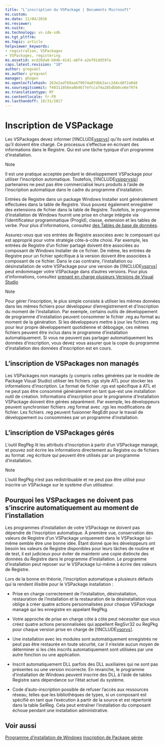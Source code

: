 ```yaml
---
title: "L’inscription du VSPackage | Documents Microsoft"
ms.custom: 
ms.date: 11/04/2016
ms.reviewer: 
ms.suite: 
ms.technology: vs-ide-sdk
ms.tgt_pltfrm: 
ms.topic: article
helpviewer_keywords:
- registration, VSPackages
- VSPackages, registering
ms.assetid: ecd20da8-b04b-4141-a8f4-a2ef91dd597a
caps.latest.revision: "18"
author: gregvanl
ms.author: gregvanl
manager: ghogen
ms.openlocfilehash: 263e2adf69aa479974a07dbb2acc2d4cd8f2a0dd
ms.sourcegitcommit: f40311056ea0b4677efcca74a285dbb0ce0e7974
ms.translationtype: MT
ms.contentlocale: fr-FR
ms.lasthandoff: 10/31/2017
---
```

# <a name="vspackage-registration"></a>Inscription de VSPackage
Les VSPackages devez informer [!INCLUDE[vsprvs](../../code-quality/includes/vsprvs_md.md)] qu’ils sont installés et qu’il doivent être chargé. Ce processus s’effectue en écrivant des informations dans le Registre. Qui est une tâche typique d’un programme d’installation.  
  
> [!NOTE]
>  Il est une pratique acceptée pendant le développement VSPackage pour utiliser l’inscription automatique. Toutefois, [!INCLUDE[vsipprvsip](../../extensibility/includes/vsipprvsip_md.md)] partenaires ne peut pas être commercialisé leurs produits à l’aide de l’inscription automatique dans le cadre du programme d’installation.  
  
 Entrées de Registre dans un package Windows Installer sont généralement effectuées dans la table de Registre. Vous pouvez également enregistrer des extensions de fichier dans la table de Registre. Toutefois, le programme d’installation de Windows fournit une prise en charge intégrée via l’identificateur programmatique (ProgId), classe, extension et les tables de verbe. Pour plus d’informations, consultez [des Tables de base de données](http://msdn.microsoft.com/library/aa368259\(VS.85\).aspx).  
  
 Assurez-vous que vos entrées de Registre associées avec le composant qui est approprié pour votre stratégie côte-à-côte choisi. Par exemple, les entrées de Registre d’un fichier partagé doivent être associées au composant de Windows Installer de ce fichier. De même, les entrées de Registre pour un fichier spécifique à la version doivent être associées à composant de ce fichier. Dans le cas contraire, l’installation ou désinstallation de votre VSPackage pour une version de [!INCLUDE[vsprvs](../../code-quality/includes/vsprvs_md.md)] peut endommager votre VSPackage dans d’autres versions. Pour plus d’informations, consultez [prenant en charge plusieurs Versions de Visual Studio](../../extensibility/supporting-multiple-versions-of-visual-studio.md)  
  
> [!NOTE]
>  Pour gérer l’inscription, le plus simple consiste à utiliser les mêmes données dans les mêmes fichiers pour développeur d’enregistrement et d’inscription du moment de l’installation. Par exemple, certains outils de développement de programme d’installation peuvent consommer le fichier .reg au format au moment de la génération. Si les développeurs mettre à jour les fichiers .reg pour leur propre développement quotidienne et débogage, ces mêmes fichiers peuvent être inclus dans le programme d’installation automatiquement. Si vous ne peuvent pas partager automatiquement les données d’inscription, vous devez vous assurer que la copie du programme d’installation des données d’inscription est en cours.  
  
## <a name="registering-unmanaged-vspackages"></a>L’inscription de VSPackages non managés  
 Les VSPackages non managés (y compris celles générées par le modèle de Package Visual Studio) utiliser les fichiers .rgs style ATL pour stocker les informations d’inscription. Le format de fichier .rgs est spécifique à ATL et ne peut pas être consommé généralement en tant que-est une installation outil de création. Informations d’inscription pour le programme d’installation VSPackage doivent être gérées séparément. Par exemple, les développeurs peuvent synchroniser fichiers .reg format avec .rgs les modifications de fichier. Les fichiers .reg peuvent fusionner RegEdit pour le travail de développement ou consommées par un programme d’installation.  
  
## <a name="registering-managed-vspackages"></a>L’inscription de VSPackages gérés  
 L’outil RegPkg lit les attributs d’inscription à partir d’un VSPackage managé, et pouvez soit écrire les informations directement au Registre ou de fichiers au format .reg écriture qui peuvent être utilisés par un programme d’installation.  
  
> [!NOTE]
>  L’outil RegPkg n’est pas redistribuable et ne peut pas être utilisé pour inscrire un VSPackage sur le système d’un utilisateur.  
  
## <a name="why-vspackages-should-not-self-register-at-install-time"></a>Pourquoi les VSPackages ne doivent pas s’inscrire automatiquement au moment de l’installation  
 Les programmes d’installation de votre VSPackage ne doivent pas dépendre de l’inscription automatique. À première vue, conservation des valeurs de Registre d’un VSPackage uniquement dans le VSPackage lui-même semble être une bonne idée. Étant donné que les développeurs ont besoin les valeurs de Registre disponibles pour leurs tâches de routine et de test, il est judicieux pour éviter de maintenir une copie distincte des données du Registre dans le programme d’installation. Le programme d’installation peut reposer sur le VSPackage lui-même à écrire des valeurs de Registre.  
  
 Lors de la bonne en théorie, l’inscription automatique a plusieurs défauts qui la rendent illisible pour le VSPackage installation :  
  
-   Prise en charge correctement de l’installation, désinstallation, restauration de l’installation et la restauration de la désinstallation vous oblige à créer quatre actions personnalisées pour chaque VSPackage managé qui les enregistre en appelant RegPkg.  
  
-   Votre approche de prise en charge côte à côte peut nécessiter que vous créez quatre actions personnalisées qui appellent RegSvr32 ou RegPkg pour chaque version prise en charge de [!INCLUDE[vsprvs](../../code-quality/includes/vsprvs_md.md)].  
  
-   Une installation avec les modules sont automatiquement enregistrés ne peut pas être restaurée en toute sécurité, car il n’existe aucun moyen de déterminer si les clés inscrits automatiquement sont utilisées par une autre fonction ou une application.  
  
-   Inscrit automatiquement DLL parfois des DLL auxiliaires qui ne sont pas présentes ou une version incorrecte. En revanche, le programme d’installation de Windows peuvent inscrire des DLL à l’aide de tables Registre sans dépendance sur l’état actuel du système.  
  
-   Code d’auto-inscription possible de refuser l’accès aux ressources réseau, telles que les bibliothèques de types, si un composant est spécifié en tant que l’exécution à partir de la source et est répertorié dans la table SelReg. Cela peut entraîner l’installation du composant échoue pendant une installation administrative.  
  
## <a name="see-also"></a>Voir aussi  
 [Programme d’installation de Windows](http://msdn.microsoft.com/library/cc185688\(VS.85\).aspx)   
 [Inscription de Package gérée](http://msdn.microsoft.com/en-us/f69e0ea3-6a92-4639-8ca9-4c9c210e58a1)
